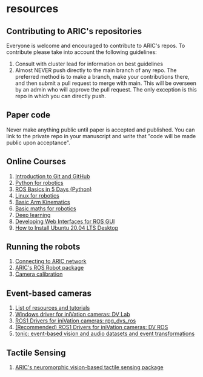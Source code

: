 # resources
## Contributing to ARIC's repositories
Everyone is welcome and encouraged to contribute to ARIC's repos. To contribute please take into account the following guidelines:
1. Consult with cluster lead for information on best guidelines
2. Almost NEVER push directly to the main branch of any repo. The preferred method is to make a branch, make your contributions there, and then submit a pull request to merge with main. This will be overseen by an admin who will approve the pull request. The only exception is this repo in which you can directly push.

## Paper code
Never make anything public until paper is accepted and published. You can link to the private repo in your manuscript and write that "code will be made public upon acceptance". 
   
## Online Courses
1. [Introduction to Git and GitHub](https://www.coursera.org/learn/introduction-git-github)
4. [Python for robotics](https://www.theconstructsim.com/robotigniteacademy_learnros/ros-courses-library/python-robotics/)
2. [ROS Basics in 5 Days (Python)](https://app.theconstructsim.com/courses/ros-basics-in-5-days-python-55/)
3. [Linux for robotics](https://www.theconstructsim.com/robotigniteacademy_learnros/ros-courses-library/linux-for-robotics/)
4. [Basic Arm Kinematics](https://www.theconstructsim.com/robotigniteacademy_learnros/ros-courses-library/arm-kinematics/)
5. [Basic maths for robotics](https://www.theconstructsim.com/robotigniteacademy_learnros/ros-courses-library/basic-maths-for-robotics/)
6. [Deep learning](https://www.coursera.org/specializations/deep-learning)
7. [Developing Web Interfaces for ROS GUI](https://www.theconstruct.ai/robotigniteacademy_learnros/ros-courses-library/web-interfaces-for-ros-robots/)
8. [How to Install Ubuntu 20.04 LTS Desktop](https://phoenixnap.com/kb/install-ubuntu-20-04)
## Running the robots
1. [Connecting to ARIC network]()
2. [ARIC's ROS Robot package](https://github.com/abdullaayyad96/ros_robot)
3. [Camera calibration](https://github.com/AdvancedResearchInnovationCenter/aric-camera-calibration)
## Event-based cameras
1. [List of resources and tutorials](https://github.com/uzh-rpg/event-based_vision_resources)
2. [Windows driver for iniVation cameras: DV Lab](https://inivation.gitlab.io/dv/dv-docs/docs/getting-started.html)
3. [ROS1 Drivers for iniVation cameras: rpg_dvs_ros](https://github.com/uzh-rpg/rpg_dvs_ros)
4. [(Recommended) ROS1 Drivers for iniVation cameras: DV ROS](https://gitlab.com/inivation/dv/dv-ros)
5. [tonic: event-based vision and audio datasets and event transformations](https://tonic.readthedocs.io/en/latest/)
## Tactile Sensing
1. [ARIC's neuromorphic vision-based tactile sensing package](https://github.com/AdvancedResearchInnovationCenter/nvbts)
